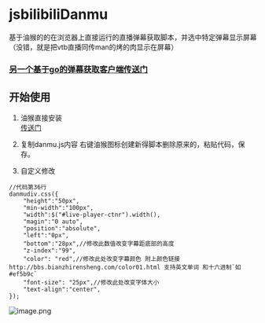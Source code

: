 # jsbilibiliDanmu
基于油猴的的在浏览器上直接运行的直播弹幕获取脚本，并选中特定弹幕显示屏幕（没错，就是把vtb直播同传man的烤的肉显示在屏幕）

### [另一个基于go的弹幕获取客户端传送门](https://github.com/sirodeneko/gobilibiliDanmu)


## 开始使用
1. 油猴直接安装  
    [传送门](https://greasyfork.org/zh-CN/scripts/400941-bilibili%E7%9B%B4%E6%92%AD%E7%83%A4%E8%82%89man%E5%AD%97%E5%B9%95%E6%98%BE%E7%A4%BA)
2. 复制danmu.js内容 右键油猴图标创建新得脚本删除原来的，粘贴代码，保存。
  

3. 自定义修改
```
//代码第36行
danmudiv.css({
    "height":"50px",
    "min-width":"100px",
    "width":$("#live-player-ctnr").width(),
    "magin":"0 auto",
    "position":"absolute",
    "left":"0px",
    "bottom":"28px",//修改此数值改变字幕距底部的高度
    "z-index":"99",
    "color": "red",//修改此处改变字幕颜色 附上颜色链接 http://bbs.bianzhirensheng.com/color01.html 支持英文单词 和十六进制`如#ef5b9c`
    "font-size": "25px",//修改此处改变字体大小
    "text-align":"center",
});
```


  ![image.png](https://i.loli.net/2020/04/15/I1OQEcVUHjbMreT.png)